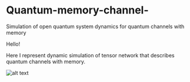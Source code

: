 # Quantum-memory-channel-
Simulation of open quantum system dynamics for quantum channels with memory

Hello!

Here I represent dynamic simulation of tensor network that describes quantum channels with memory.


![alt text](https://pp.userapi.com/c850636/v850636246/152e88/WNYkqp0rzpU.jpg)
